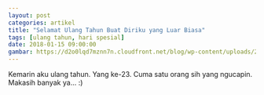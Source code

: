 ```yaml
---
layout: post
categories: artikel
title: "Selamat Ulang Tahun Buat Diriku yang Luar Biasa"
tags: [ulang tahun, hari spesial]
date: 2018-01-15 09:00:00
gambar: https://d2o0lqd7mznn7n.cloudfront.net/blog/wp-content/uploads/2015/06/Naruto-Road-to-Ninja-Blog.jpg
---
```


Kemarin aku ulang tahun. Yang ke-23. Cuma satu orang sih yang ngucapin. Makasih banyak ya... :)